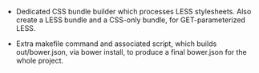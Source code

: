  * Dedicated CSS bundle builder which processes LESS stylesheets.  Also create
   a LESS bundle and a CSS-only bundle, for GET-parameterized LESS.

 * Extra makefile command and associated script, which builds out/bower.json,
   via bower install, to produce a final bower.json for the whole project.

